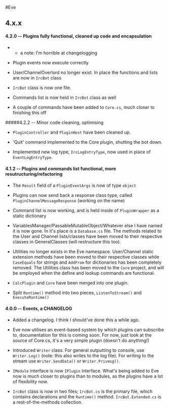 #Eve

## 4.x.x

#### 4.2.0 -- Plugins fully functional, cleaned up code and encapsulation

 - * a note: I'm horrible at changelogging

 - Plugin events now execute correctly

 - User/ChannelOverlord no longer exist. In place the functions and lists are now in `IrcBot` class

 - `IrcBot` class is now one file.

 - Commands list is now held in `IrcBot` class as well

 - A couple of commands have been added to `Core.cs`, much closer to finishing this off

#####4.2.2 -- Minor code cleaning, optimising

 - `PluginController` and `PluginHost` have been cleaned up.

 - 'Quit' command implemented to the Core plugin, shutting the bot down.
 
 - Implemented new log type, `IrcLogEntryType`, now used in place of `EventLogEntryType`.

#### 4.1.2 -- Plugins and commands list functional, more resutructuring/refactoring

 - The `Result` field of a `PluginEventArgs` is now of type `object`
 
 - Plugins can now send back a response class type, called `PluginChannelMessageResponse` (working on the name)
 
 - Command list is now working, and is held inside of `PluginWrapper` as a static dictionary
 
 - VariablesManager/PassableMutableObject/Whatever else I have named it is now gone. In it's place is a `Database.cs` file. The methods related to the User and Channel lists/classes have been moved to their respective classes in GeneralClasses (will restructure this too).
 
 - Utilities no longer exists in the Eve namespace. User/Channel static extension methods have been moved to their respective classes while `CaseEquals` for strings and `AddFrom` for dictionaries has been completely removed. The Utilities class has been moved to the `Core` project, and will be employed when the define and lookup commands are functional.
 
 - `CalcPlugin` and `Core` have been merged into one plugin.
 
 - Split `Runtime()` method into two pieces, `ListenToStream()` and `ExecuteRuntime()`

#### 4.0.0 -- Events, a CHANGELOG

 - Added a changelog. I think I should've done this a while ago.

 - Eve now utilises an event-based system by which plugins can subscribe to, documentation for this is coming soon. For now, just look at the source of Core.cs, it's a very simple plugin (doesn't do anything!)

 - Introduced `Writer` class. For general outputting to console, use `Writer.Log()` (note: this also writes to the log file). For writing to the stream use `Writer.SendData()` or `Writer.Privmsg()`.

 - `IModule` interface is now `IPlugin` interface. What's being added to Eve now is much closer to plugins than to modules, as the plugins have a lot of flexibility now.

 - `IrcBot` class is now in two files; `IrcBot.cs` is the primary file, which contains declarations and the `Runtime()` method. `IrcBot.Extended.cs` is a rest-of-the-methods collection.
